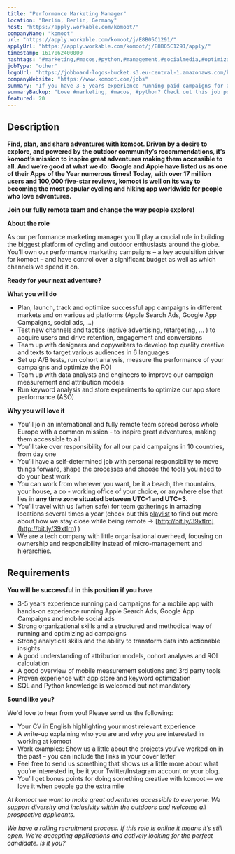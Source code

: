 ```yaml
---
title: "Performance Marketing Manager"
location: "Berlin, Berlin, Germany"
host: "https://apply.workable.com/komoot/"
companyName: "komoot"
url: "https://apply.workable.com/komoot/j/E8B05C1291/"
applyUrl: "https://apply.workable.com/komoot/j/E8B05C1291/apply/"
timestamp: 1617062400000
hashtags: "#marketing,#macos,#python,#management,#socialmedia,#optimization,#content,#analysis,#ui/ux,#English"
jobType: "other"
logoUrl: "https://jobboard-logos-bucket.s3.eu-central-1.amazonaws.com/komoot"
companyWebsite: "https://www.komoot.com/jobs"
summary: "If you have 3-5 years experience running paid campaigns for a mobile app with hands-on experience running Apple Search Ads, Google App Campaigns and mobile social ads, Komoot has a job opening for a performance marketing manager"
summaryBackup: "Love #marketing, #macos, #python? Check out this job post!"
featured: 20
---
```


## Description

**Find, plan, and share adventures with komoot. Driven by a desire to explore, and powered by the outdoor community’s recommendations, it’s komoot’s mission to inspire great adventures making them accessible to all. And we’re good at what we do: Google and Apple have listed us as one of their Apps of the Year numerous times! Today, with over 17 million users and 100,000 five-star reviews, komoot is well on its way to becoming the most popular cycling and hiking app worldwide for people who love adventures.**

**Join our fully remote team and change the way people explore!**

**About the role**

As our performance marketing manager you’ll play a crucial role in building the biggest platform of cycling and outdoor enthusiasts around the globe. You’ll own our performance marketing campaigns – a key acquisition driver for komoot – and have control over a significant budget as well as which channels we spend it on.

**Ready for your next adventure?**

**What you will do**

*   Plan, launch, track and optimize successful app campaigns in different markets and on various ad platforms (Apple Search Ads, Google App Campaigns, social ads, …)
*   Test new channels and tactics (native advertising, retargeting, ... ) to acquire users and drive retention, engagement and conversions
*   Team up with designers and copywriters to develop top quality creative and texts to target various audiences in 6 languages
*   Set up A/B tests, run cohort analysis, measure the performance of your campaigns and optimize the ROI
*   Team up with data analysts and engineers to improve our campaign measurement and attribution models
*   Run keyword analysis and store experiments to optimize our app store performance (ASO)

**Why you will love it**

*   You’ll join an international and fully remote team spread across whole Europe with a common mission - to inspire great adventures, making them accessible to all
*   You’ll take over responsibility for all our paid campaigns in 10 countries, from day one
*   You’ll have a self-determined job with personal responsibility to move things forward, shape the processes and choose the tools you need to do your best work
*   You can work from wherever you want, be it a beach, the mountains, your house, a co - working office of your choice, or anywhere else that lies in **any time zone situated between UTC-1 and UTC+3.**
*   You’ll travel with us (when safe) for team gatherings in amazing locations several times a year (check out this [playlist](https://www.youtube.com/playlist?list=PL6sbHrhRcoUkLohCUKj9imZkJc_1_Av5X) to find out more about how we stay close while being remote → [http://bit.ly/39xtIrn](http://bit.ly/39xtIrn) )
*   We are a tech company with little organisational overhead, focusing on ownership and responsibility instead of micro-management and hierarchies.

## Requirements

**You will be successful in this position if you have**

*   3-5 years experience running paid campaigns for a mobile app with hands-on experience running Apple Search Ads, Google App Campaigns and mobile social ads
*   Strong organizational skills and a structured and methodical way of running and optimizing ad campaigns
*   Strong analytical skills and the ability to transform data into actionable insights
*   A good understanding of attribution models, cohort analyses and ROI calculation
*   A good overview of mobile measurement solutions and 3rd party tools
*   Proven experience with app store and keyword optimization
*   SQL and Python knowledge is welcomed but not mandatory

**Sound like you?**

We'd love to hear from you! Please send us the following:

*   Your CV in English highlighting your most relevant experience
*   A write-up explaining who you are and why you are interested in working at komoot
*   Work examples: Show us a little about the projects you’ve worked on in the past – you can include the links in your cover letter
*   Feel free to send us something that shows us a little more about what you’re interested in, be it your Twitter/Instagram account or your blog.
*   You’ll get bonus points for doing something creative with komoot — we love it when people go the extra mile

_At komoot we want to make great adventures accessible to everyone. We support diversity and inclusivity within the outdoors and welcome all prospective applicants._

_We have a rolling recruitment process. If this role is online it means it’s still open. We’re accepting applications and actively looking for the perfect candidate. Is it you?_
